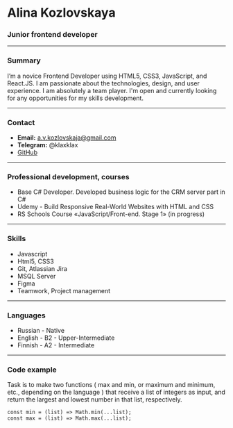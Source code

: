 # **Alina Kozlovskaya**
### Junior frontend developer
___	

### **Summary**
I’m a novice Frontend Developer using HTML5, CSS3, JavaScript, and React.JS. I am passionate about the technologies, design, and user experience. I am absolutely a team player. 
I'm open and currently looking for any opportunities for my skills development.

___

### **Contact**
* **Email:**  a.v.kozlovskaja@gmail.com <br>
* **Telegram:**  @klaxklax <br>
* [GitHub](https://github.com/bumlu)

___ 

### **Professional development, courses** 
* Base C# Developer. Developed business logic for the CRM server part in C#
* Udemy - Build Responsive Real-World Websites with HTML and CSS
* RS Schools Course «JavaScript/Front-end. Stage 1» (in progress)

___

### **Skills**
* Javascript  
* Html5, CSS3 
* Git, Atlassian Jira 
* MSQL Server 
* Figma 
* Teamwork, Project management 

___

### **Languages**
* Russian - Native
* English - B2 - Upper-Intermediate
* Finnish - A2 - Intermediate

____

### **Code example**
Task is to make two functions ( max and min, or maximum and minimum, etc., depending on the language ) that receive a list of integers as input, and return the largest and lowest number in that list, respectively.

```
const min = (list) => Math.min(...list);
const max = (list) => Math.max(...list);
```

